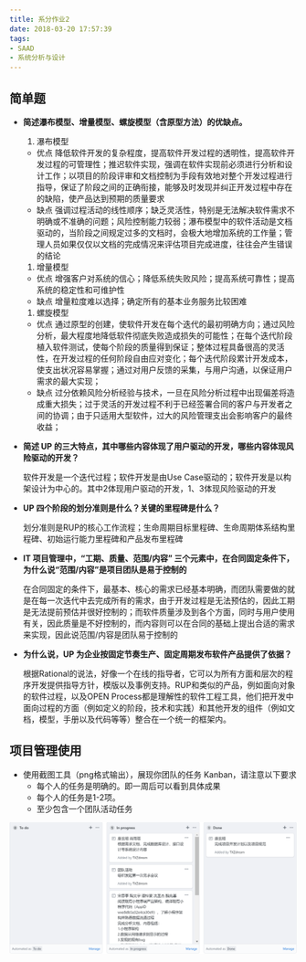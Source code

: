 ```yaml
---
title: 系分作业2
date: 2018-03-20 17:57:39
tags:
- SAAD
- 系统分析与设计
---
```

## 简单题

- **简述瀑布模型、增量模型、螺旋模型（含原型方法）的优缺点。**
  1. 瀑布模型

  - 优点
    降低软件开发的复杂程度，提高软件开发过程的透明性，提高软件开发过程的可管理性；推迟软件实现，强调在软件实现前必须进行分析和设计工作；以项目的阶段评审和文档控制为手段有效地对整个开发过程进行指导，保证了阶段之间的正确衔接，能够及时发现并纠正开发过程中存在的缺陷，使产品达到预期的质量要求
  - 缺点
    强调过程活动的线性顺序；缺乏灵活性，特别是无法解决软件需求不明确或不准确的问题；风险控制能力较弱；瀑布模型中的软件活动是文档驱动的，当阶段之间规定过多的文档时，会极大地增加系统的工作量；管理人员如果仅仅以文档的完成情况来评估项目完成进度，往往会产生错误的结论

  1. 增量模型

  - 优点
    增强客户对系统的信心；降低系统失败风险；提高系统可靠性；提高系统的稳定性和可维护性
  - 缺点
    增量粒度难以选择；确定所有的基本业务服务比较困难

  1. 螺旋模型

  - 优点
    通过原型的创建，使软件开发在每个迭代的最初明确方向；通过风险分析，最大程度地降低软件彻底失败造成损失的可能性；在每个迭代阶段植入软件测试，使每个阶段的质量得到保证；整体过程具备很高的灵活性，在开发过程的任何阶段自由应对变化；每个迭代阶段累计开发成本，使支出状况容易掌握；通过对用户反馈的采集，与用户沟通，以保证用户需求的最大实现；
  - 缺点
    过分依赖风险分析经验与技术，一旦在风险分析过程中出现偏差将造成重大损失；过于灵活的开发过程不利于已经签署合同的客户与开发者之间的协调；由于只适用大型软件，过大的风险管理支出会影响客户的最终收益；

- **简述 UP 的三大特点，其中哪些内容体现了用户驱动的开发，哪些内容体现风险驱动的开发？**

  软件开发是一个迭代过程；软件开发是由Use Case驱动的；软件开发是以构架设计为中心的。其中2体现用户驱动的开发，1、3体现风险驱动的开发

- **UP 四个阶段的划分准则是什么？关键的里程碑是什么？**

  划分准则是RUP的核心工作流程；生命周期目标里程碑、生命周期体系结构里程碑、初始运行能力里程碑和产品发布里程碑

- **IT 项目管理中，“工期、质量、范围/内容” 三个元素中，在合同固定条件下，为什么说“范围/内容”是项目团队是易于控制的**

  在合同固定的条件下，最基本、核心的需求已经基本明确，而团队需要做的就是在每一次迭代中去完成所有的需求，由于开发过程是无法预估的，因此工期是无法提前预估并很好控制的；而软件质量涉及到各个方面，同时与用户使用有关，因此质量是不好控制的，而内容则可以在合同的基础上提出合适的需求来实现，因此说范围/内容是团队易于控制的

- **为什么说，UP 为企业按固定节奏生产、固定周期发布软件产品提供了依据？**

  根据Rational的说法，好像一个在线的指导者，它可以为所有方面和层次的程序开发提供指导方针，模版以及事例支持。RUP和类似的产品，例如面向对象的软件过程，以及OPEN Process都是理解性的软件工程工具，他们把开发中面向过程的方面（例如定义的阶段，技术和实践）和其他开发的组件（例如文档，模型，手册以及代码等等）整合在一个统一的框架内。

## 项目管理使用

- 使用截图工具（png格式输出），展现你团队的任务 Kanban，请注意以下要求
  - 每个人的任务是明确的。即一周后可以看到具体成果
  - 每个人的任务是1-2项。
  - 至少包含一个团队活动任务

![看板](/images/saad-1.png)